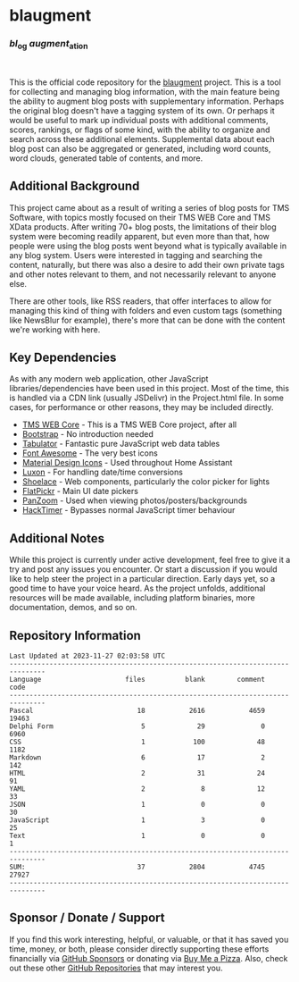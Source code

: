 # blaugment
### ***bl***<sub>og</sub> ***augment***<sub>ation</sub>
<br />

This is the official code repository for the [blaugment](https://www.blaugment.com) project.  This is a tool for collecting and managing blog information, with the main feature being the ability to augment blog posts with supplementary information.  Perhaps the original blog doesn't have a tagging system of its own. Or perhaps it would be useful to mark up individual posts with additional comments, scores, rankings, or flags of some kind, with the ability to organize and search across these additional elements. Supplemental data about each blog post can also be aggregated or generated, including word counts, word clouds, generated table of contents, and more. 

## Additional Background
This project came about as a result of writing a series of blog posts for TMS Software, with topics mostly focused on their TMS WEB Core and TMS XData products.  After writing 70+ blog posts, the limitations of their blog system were becoming readily apparent, but even more than that, how people were using the blog posts went beyond what is typically available in any blog system.  Users were interested in tagging and searching the content, naturally, but there was also a desire to add their own private tags and other notes relevant to them, and not necessarily relevant to anyone else.  

There are other tools, like RSS readers, that offer interfaces to allow for managing this kind of thing with folders and even custom tags (something like NewsBlur for example), there's more that can be done with the content we're working with here.

## Key Dependencies
As with any modern web application, other JavaScript libraries/dependencies have been used in this project. Most of the time, this is handled via a CDN link (usually JSDelivr) in the Project.html file. In some cases, for performance or other reasons, they may be included directly.
- [TMS WEB Core](https://www.tmssoftware.com/site/tmswebcore.asp) - This is a TMS WEB Core project, after all
- [Bootstrap](https://getbootstrap.com/) - No introduction needed
- [Tabulator](https://www.tabulator.info) - Fantastic pure JavaScript web data tables
- [Font Awesome](https://www.fontawesome.com) - The very best icons
- [Material Design Icons](https://pictogrammers.com/library/mdi/) - Used throughout Home Assistant
- [Luxon](https://moment.github.io/luxon/#/) - For handling date/time conversions
- [Shoelace](https://shoelace.style/) - Web components, particularly the color picker for lights
- [FlatPickr](https://flatpickr.js.org) - Main UI date pickers
- [PanZoom](https://github.com/timmywil/panzoom) - Used when viewing photos/posters/backgrounds
- [HackTimer](https://github.com/turuslan/HackTimer) - Bypasses normal JavaScript timer behaviour

## Additional Notes
While this project is currently under active development, feel free to give it a try and post any issues you encounter.  Or start a discussion if you would like to help steer the project in a particular direction.  Early days yet, so a good time to have your voice heard.  As the project unfolds, additional resources will be made available, including platform binaries, more documentation, demos, and so on.

## Repository Information
<!--CLOC-START -->
```
Last Updated at 2023-11-27 02:03:58 UTC
-------------------------------------------------------------------------------
Language                     files          blank        comment           code
-------------------------------------------------------------------------------
Pascal                          18           2616           4659          19463
Delphi Form                      5             29              0           6960
CSS                              1            100             48           1182
Markdown                         6             17              2            142
HTML                             2             31             24             91
YAML                             2              8             12             33
JSON                             1              0              0             30
JavaScript                       1              3              0             25
Text                             1              0              0              1
-------------------------------------------------------------------------------
SUM:                            37           2804           4745          27927
-------------------------------------------------------------------------------
```
<!--CLOC-END-->

## Sponsor / Donate / Support
If you find this work interesting, helpful, or valuable, or that it has saved you time, money, or both, please consider directly supporting these efforts financially via [GitHub Sponsors](https://github.com/sponsors/500Foods) or donating via [Buy Me a Pizza](https://www.buymeacoffee.com/andrewsimard500). Also, check out these other [GitHub Repositories](https://github.com/500Foods?tab=repositories&q=&sort=stargazers) that may interest you.
